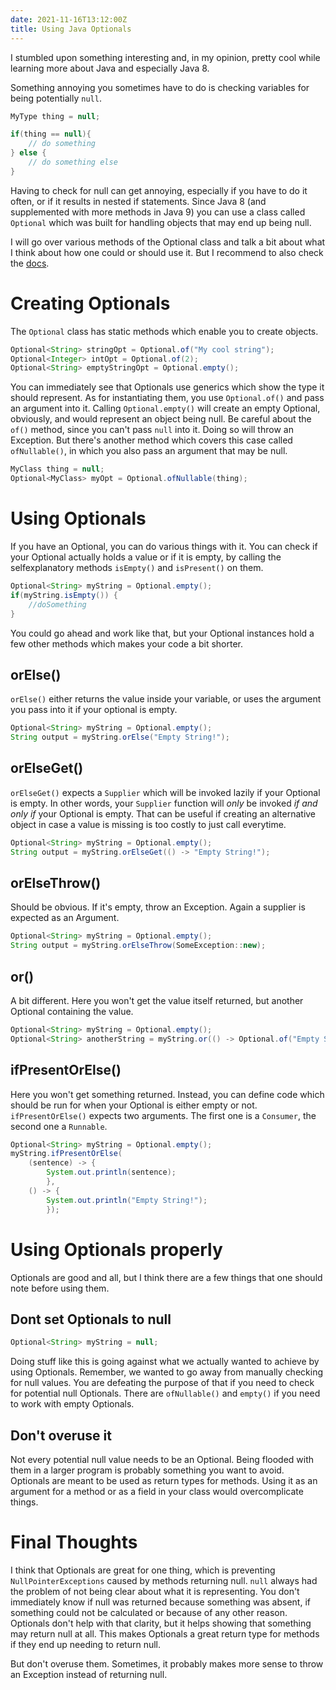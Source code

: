 ```yaml
---
date: 2021-11-16T13:12:00Z
title: Using Java Optionals
---
```


I stumbled upon something interesting and, in my opinion, pretty cool while learning more about Java and especially Java 8.

Something annoying you sometimes have to do is checking variables for being potentially `null`.
```java
MyType thing = null;

if(thing == null){
    // do something
} else {
    // do something else 
}
```
Having to check for null can get annoying, especially if you have to do it often, or if it results in nested if statements. Since Java 8 (and supplemented with more methods in Java 9) you can use a class called `Optional` which was built for handling objects that may end up being null.

I will go over various methods of the Optional class and talk a bit about what I think about how one could or should use it. But I recommend to also check the [docs](https://docs.oracle.com/javase/8/docs/api/java/util/Optional.html).

# Creating Optionals

The `Optional` class has static methods which enable you to create objects.

```java
Optional<String> stringOpt = Optional.of("My cool string");
Optional<Integer> intOpt = Optional.of(2);
Optional<String> emptyStringOpt = Optional.empty();
```
You can immediately see that Optionals use generics which show the type it should represent. As for instantiating them, you use `Optional.of()` and pass an argument into it. Calling `Optional.empty()` will create an empty Optional, obviously, and would represent an object being null. Be careful about the `of()` method, since you can't pass `null` into it. Doing so will throw an Exception. But there's another method which covers this case called `ofNullable()`, in which you also pass an argument that may be null.
```java
MyClass thing = null;
Optional<MyClass> myOpt = Optional.ofNullable(thing);
```

# Using Optionals

If you have an Optional, you can do various things with it. You can check if your Optional actually holds a value or if it is empty, by calling the selfexplanatory methods `isEmpty()` and `isPresent()` on them.
```java
Optional<String> myString = Optional.empty();
if(myString.isEmpty()) {
    //doSomething
}
```
You could go ahead and work like that, but your Optional instances hold a few other methods which makes your code a bit shorter.
## orElse()
`orElse()` either returns the value inside your variable, or uses the argument you pass into it if your optional is empty.
```java
Optional<String> myString = Optional.empty();
String output = myString.orElse("Empty String!");
```

## orElseGet()
`orElseGet()` expects a `Supplier` which will be invoked lazily if your Optional is empty. In other words, your `Supplier` function will *only* be invoked *if and only if* your Optional is empty. That can be useful if creating an alternative object in case a value is missing is too costly to just call everytime.
```java
Optional<String> myString = Optional.empty();
String output = myString.orElseGet(() -> "Empty String!");
```

## orElseThrow()
Should be obvious. If it's empty, throw an Exception. Again a supplier is expected as an Argument.
```java
Optional<String> myString = Optional.empty();
String output = myString.orElseThrow(SomeException::new);
```


## or()
A bit different. Here you won't get the value itself returned, but another Optional containing the value.
```java
Optional<String> myString = Optional.empty();
Optional<String> anotherString = myString.or(() -> Optional.of("Empty String!"));
```

## ifPresentOrElse()
Here you won't get something returned. Instead, you can define code which should be run for when your Optional is either empty or not. `ifPresentOrElse()` expects two arguments. The first one is a `Consumer`, the second one a `Runnable`.
```java
Optional<String> myString = Optional.empty();
myString.ifPresentOrElse(
    (sentence) -> {
        System.out.println(sentence);
        },
    () -> {
        System.out.println("Empty String!");
        });
```

# Using Optionals properly
Optionals are good and all, but I think there are a few things that one should note before using them.

## Dont set Optionals to null
```java
Optional<String> myString = null;
```
Doing stuff like this is going against what we actually wanted to achieve by using Optionals. Remember, we wanted to go away from manually checking for null values. You are defeating the purpose of that if you need to check for potential null Optionals. There are `ofNullable()` and `empty()` if you need to work with empty Optionals.

## Don't overuse it
Not every potential null value needs to be an Optional. Being flooded with them in a larger program is probably something you want to avoid. 
Optionals are meant to be used as return types for methods. Using it as an argument for a method or as a field in your class would overcomplicate things.

# Final Thoughts
I think that Optionals are great for one thing, which is preventing `NullPointerExceptions` caused by methods returning null. `null` always had the problem of not being clear about what it is representing. You don't immediately know if null was returned because something was absent, if something could not be calculated or because of any other reason. Optionals don't help with that clarity, but it helps showing that something may return null at all. This makes Optionals a great return type for methods if they end up needing to return null.

But don't overuse them. Sometimes, it probably makes more sense to throw an Exception instead of returning null. 